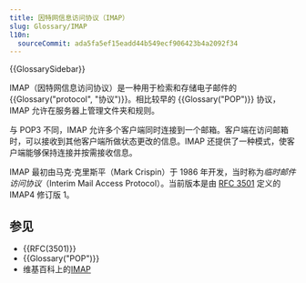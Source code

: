 ```yaml
---
title: 因特网信息访问协议（IMAP）
slug: Glossary/IMAP
l10n:
  sourceCommit: ada5fa5ef15eadd44b549ecf906423b4a2092f34
---
```


{{GlossarySidebar}}

IMAP（因特网信息访问协议）是一种用于检索和存储电子邮件的{{Glossary("protocol", "协议")}}。相比较早的 {{Glossary("POP")}} 协议，IMAP 允许在服务器上管理文件夹和规则。

与 POP3 不同，IMAP 允许多个客户端同时连接到一个邮箱。客户端在访问邮箱时，可以接收到其他客户端所做状态更改的信息。IMAP 还提供了一种模式，使客户端能够保持连接并按需接收信息。

IMAP 最初由马克·克里斯平（Mark Crispin）于 1986 年开发，当时称为*临时邮件访问协议*（Interim Mail Access Protocol）。当前版本是由 [RFC 3501](https://www.rfc-editor.org/info/rfc3501) 定义的 IMAP4 修订版 1。

## 参见

- {{RFC(3501)}}
- {{Glossary("POP")}}
- 维基百科上的[IMAP](https://en.wikipedia.org/wiki/因特网信息访问协议)
